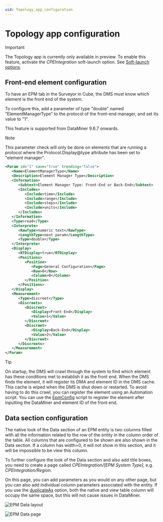 ```yaml
---
uid: Topology_app_configuration
---
```


# Topology app configuration

> [!IMPORTANT]
> The Topology app is currently only available in preview. To enable this feature, activate the *CPEIntegration* soft-launch option. See [Soft-launch options](xref:SoftLaunchOptions).

## Front-end element configuration

To have an EPM tab in the Surveyor in Cube, the DMS must know which element is the front end of the system.

To configure this, add a parameter of type "double" named "ElementManagerType" to the protocol of the front-end manager, and set its value to "1".

This feature is supported from DataMiner 9.6.7 onwards<!-- RN 21711 -->.

> [!NOTE]
> This parameter check will only be done on elements that are running a protocol where the Protocol.Display@type attribute has been set to "element manager".

```xml
<Param id="1" save="true" trending="false">
   <Name>ElementManagerType</Name>
   <Description>Element Manager Type</Description>
   <Information>
      <Subtext>Element Manager Type: Front-End or Back-End</Subtext>
      <Includes>
         <Include>time</Include>
         <Include>range</Include>
         <Include>steps</Include>
         <Include>units</Include>
      </Includes>
   </Information>
   <Type>read</Type>
   <Interprete>
      <RawType>numeric text</RawType>
      <LengthType>next param</LengthType>
      <Type>double</Type>
   </Interprete>
   <Display>
      <RTDisplay>true</RTDisplay>
      <Positions>
         <Position>
            <Page>General Configuration</Page>
            <Row>0</Row>
            <Column>0</Column>
         </Position>
      </Positions>
   </Display>
   <Measurement>
      <Type>discreet</Type>
      <Discreets>
         <Discreet>
            <Display>Front-End</Display>
            <Value>1</Value>
         </Discreet>
         <Discreet>
            <Display>Back-End</Display>
            <Value>2</Value>
         </Discreet>
      </Discreets>
   </Measurement>
</Param>
```

> [!TIP]
> On startup, the DMS will crawl through the system to find which element has these conditions met to establish it as the front end. When the DMS finds the element, it will register its DMA and element ID in the DMS cache. This cache is wiped when the DMS is shut down or restarted. To avoid having to do this crawl, you can register the element using an Automation script. You can use the [EpmConfig](https://catalog.dataminer.services/details/automation-script/3713) script to register the element after inputting the DataMiner and element ID of the front end.

## Data section configuration

The native look of the Data section of an EPM entity is two columns filled with all the information related to the row of the entity in the column order of the table. All columns that are configured to be shown are also shown in the Data section. If a column has width=0, it will not show in this section, and it will be impossible to be view this column.

To further configure the look of the Data section and also add title boxes, you need to create a page called *CPEIntegration/[EPM System Type]*, e.g. *CPEIntegration/Region*.

On this page, you can add parameters as you would on any other page, but you can also add individual column parameters associated with the entity. If you use the [duplicateAs](xref:Protocol.Params.Param-duplicateAs) option, both the native and view table column will occupy the same space, but this will not cause issues in DataMiner.

![EPM Data layout](~/develop/images/EPM_Data_Layout.png)

![EPM Data page](~/develop/images/EPM_Topology_Data_page.png)
